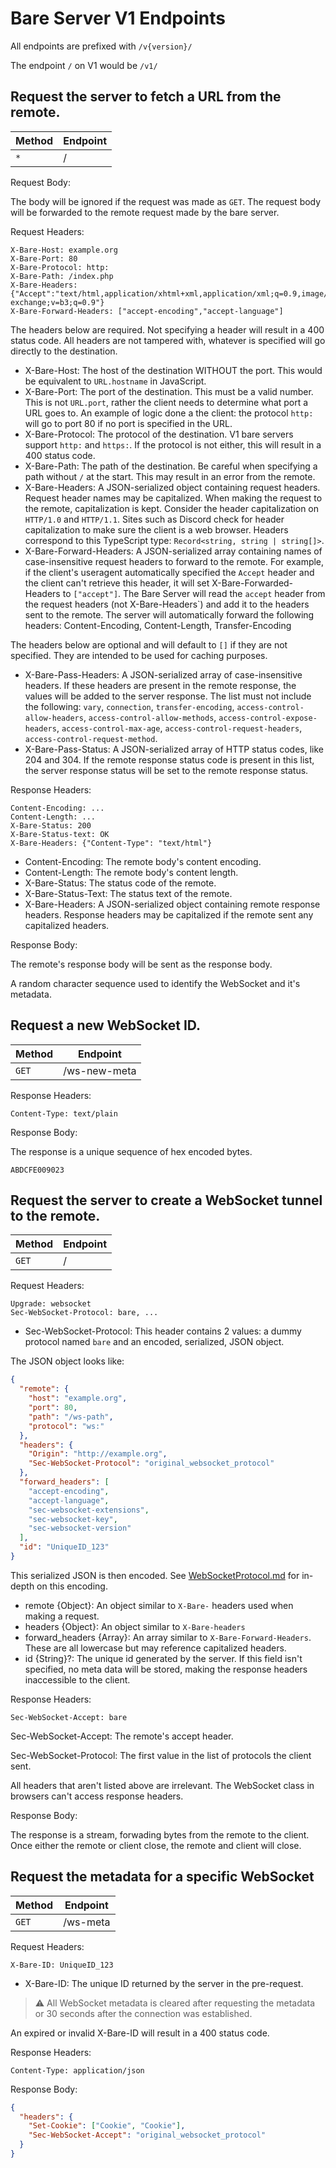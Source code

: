 # Bare Server V1 Endpoints

All endpoints are prefixed with `/v{version}/`

The endpoint `/` on V1 would be `/v1/`

## Request the server to fetch a URL from the remote.

| Method | Endpoint |
| ------ | -------- |
| `*`    | /        |

Request Body:

The body will be ignored if the request was made as `GET`. The request body will be forwarded to the remote request made by the bare server.

Request Headers:

```
X-Bare-Host: example.org
X-Bare-Port: 80
X-Bare-Protocol: http:
X-Bare-Path: /index.php
X-Bare-Headers: {"Accept":"text/html,application/xhtml+xml,application/xml;q=0.9,image/webp,image/apng,*/*;q=0.8,application/signed-exchange;v=b3;q=0.9"}
X-Bare-Forward-Headers: ["accept-encoding","accept-language"]
```

The headers below are required. Not specifying a header will result in a 400 status code. All headers are not tampered with, whatever is specified will go directly to the destination.

- X-Bare-Host: The host of the destination WITHOUT the port. This would be equivalent to `URL.hostname` in JavaScript.
- X-Bare-Port: The port of the destination. This must be a valid number. This is not `URL.port`, rather the client needs to determine what port a URL goes to. An example of logic done a the client: the protocol `http:` will go to port 80 if no port is specified in the URL.
- X-Bare-Protocol: The protocol of the destination. V1 bare servers support `http:` and `https:`. If the protocol is not either, this will result in a 400 status code.
- X-Bare-Path: The path of the destination. Be careful when specifying a path without `/` at the start. This may result in an error from the remote.
- X-Bare-Headers: A JSON-serialized object containing request headers. Request header names may be capitalized. When making the request to the remote, capitalization is kept. Consider the header capitalization on `HTTP/1.0` and `HTTP/1.1`. Sites such as Discord check for header capitalization to make sure the client is a web browser. Headers correspond to this TypeScript type: `Record<string, string | string[]>`.
- X-Bare-Forward-Headers: A JSON-serialized array containing names of case-insensitive request headers to forward to the remote. For example, if the client's useragent automatically specified the `Accept` header and the client can't retrieve this header, it will set X-Bare-Forwarded-Headers to `["accept"]`. The Bare Server will read the `accept` header from the request headers (not X-Bare-Headers`) and add it to the headers sent to the remote. The server will automatically forward the following headers: Content-Encoding, Content-Length, Transfer-Encoding

The headers below are optional and will default to `[]` if they are not specified. They are intended to be used for caching purposes.

- X-Bare-Pass-Headers: A JSON-serialized array of case-insensitive headers. If these headers are present in the remote response, the values will be added to the server response.
  The list must not include the following: `vary`, `connection`, `transfer-encoding`, `access-control-allow-headers`, `access-control-allow-methods`, `access-control-expose-headers`, `access-control-max-age`, `access-control-request-headers`, `access-control-request-method`.
- X-Bare-Pass-Status: A JSON-serialized array of HTTP status codes, like 204 and 304. If the remote response status code is present in this list, the server response status will be set to the remote response status.

Response Headers:

```
Content-Encoding: ...
Content-Length: ...
X-Bare-Status: 200
X-Bare-Status-text: OK
X-Bare-Headers: {"Content-Type": "text/html"}
```

- Content-Encoding: The remote body's content encoding.
- Content-Length: The remote body's content length.
- X-Bare-Status: The status code of the remote.
- X-Bare-Status-Text: The status text of the remote.
- X-Bare-Headers: A JSON-serialized object containing remote response headers. Response headers may be capitalized if the remote sent any capitalized headers.

Response Body:

The remote's response body will be sent as the response body.

A random character sequence used to identify the WebSocket and it's metadata.

## Request a new WebSocket ID.

| Method | Endpoint     |
| ------ | ------------ |
| `GET`  | /ws-new-meta |

Response Headers:

```
Content-Type: text/plain
```

Response Body:

The response is a unique sequence of hex encoded bytes.

```
ABDCFE009023
```

## Request the server to create a WebSocket tunnel to the remote.

| Method | Endpoint |
| ------ | -------- |
| `GET`  | /        |

Request Headers:

```
Upgrade: websocket
Sec-WebSocket-Protocol: bare, ...
```

- Sec-WebSocket-Protocol: This header contains 2 values: a dummy protocol named `bare` and an encoded, serialized, JSON object.

The JSON object looks like:

```json
{
  "remote": {
    "host": "example.org",
    "port": 80,
    "path": "/ws-path",
    "protocol": "ws:"
  },
  "headers": {
    "Origin": "http://example.org",
    "Sec-WebSocket-Protocol": "original_websocket_protocol"
  },
  "forward_headers": [
    "accept-encoding",
    "accept-language",
    "sec-websocket-extensions",
    "sec-websocket-key",
    "sec-websocket-version"
  ],
  "id": "UniqueID_123"
}
```

This serialized JSON is then encoded. See [WebSocketProtocol.md](https://github.com/tomphttp/specifications/blob/master/WebSocketProtocol.md) for in-depth on this encoding.

- remote {Object}: An object similar to `X-Bare-` headers used when making a request.
- headers {Object}: An object similar to `X-Bare-headers`
- forward_headers {Array}: An array similar to `X-Bare-Forward-Headers`. These are all lowercase but may reference capitalized headers.
- id {String}?: The unique id generated by the server. If this field isn't specified, no meta data will be stored, making the response headers inaccessible to the client.

Response Headers:

```
Sec-WebSocket-Accept: bare
```

Sec-WebSocket-Accept: The remote's accept header.

Sec-WebSocket-Protocol: The first value in the list of protocols the client sent.

All headers that aren't listed above are irrelevant. The WebSocket class in browsers can't access response headers.

Response Body:

The response is a stream, forwading bytes from the remote to the client. Once either the remote or client close, the remote and client will close.

## Request the metadata for a specific WebSocket

| Method | Endpoint |
| ------ | -------- |
| `GET`  | /ws-meta |

Request Headers:

```
X-Bare-ID: UniqueID_123
```

- X-Bare-ID: The unique ID returned by the server in the pre-request.

> ⚠ All WebSocket metadata is cleared after requesting the metadata or 30 seconds after the connection was established.

An expired or invalid X-Bare-ID will result in a 400 status code.

Response Headers:

```
Content-Type: application/json
```

Response Body:

```json
{
  "headers": {
    "Set-Cookie": ["Cookie", "Cookie"],
    "Sec-WebSocket-Accept": "original_websocket_protocol"
  }
}
```
